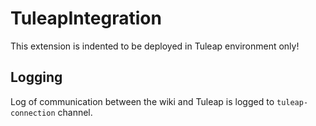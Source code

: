 # TuleapIntegration

This extension is indented to be deployed in Tuleap environment only!

## Logging
Log of communication between the wiki and Tuleap is logged to `tuleap-connection` channel.
